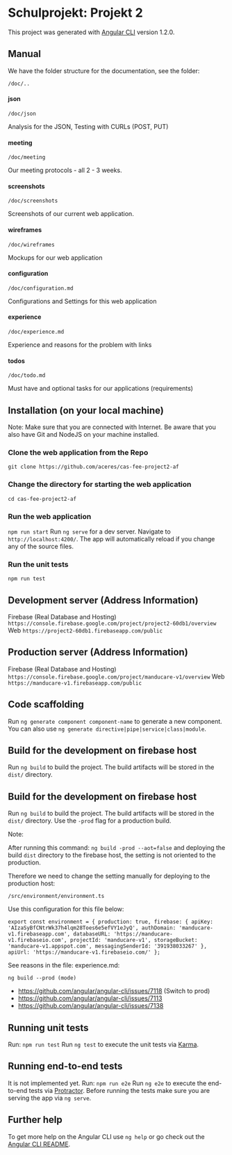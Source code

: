 # Schulprojekt: Projekt 2

This project was generated with [Angular CLI](https://github.com/angular/angular-cli) version 1.2.0.

## Manual

We have the folder structure for the documentation, see the folder:

`
/doc/..
`

#### json
`/doc/json`

Analysis for the JSON, Testing with CURLs (POST, PUT)

#### meeting
`/doc/meeting`

Our meeting protocols - all 2 - 3 weeks.

#### screenshots
`/doc/screenshots`

Screenshots of our current web application.

#### wireframes
`/doc/wireframes`

Mockups for our web application

#### configuration
`/doc/configuration.md`

Configurations and Settings for this web application

#### experience
`/doc/experience.md`

Experience and reasons for the problem with links

#### todos
`/doc/todo.md`

Must have and optional tasks for our applications (requirements)

###

## Installation (on your local machine)

Note: Make sure that you are connected with Internet.
Be aware that you also have Git and NodeJS on your machine installed.

### Clone the web application from the Repo

`
git clone https://github.com/aceres/cas-fee-project2-af
`

### Change the directory for starting the web application

`
cd cas-fee-project2-af
`

### Run the web application
`
npm run start
`
Run `ng serve` for a dev server. Navigate to `http://localhost:4200/`. The app will automatically reload if you change any of the source files.

### Run the unit tests
`
npm run test
`

## Development server (Address Information)

Firebase (Real Database and Hosting)
`
https://console.firebase.google.com/project/project2-60db1/overview
`
Web
`
https://project2-60db1.firebaseapp.com/public
`

## Production server (Address Information)

Firebase (Real Database and Hosting)
`
https://console.firebase.google.com/project/manducare-v1/overview
`
Web
`
https://manducare-v1.firebaseapp.com/public
`

## Code scaffolding

Run `ng generate component component-name` to generate a new component. You can also use `ng generate directive|pipe|service|class|module`.

## Build for the development on firebase host

Run `ng build` to build the project. The build artifacts will be stored in the `dist/` directory.

## Build for the development on firebase host

Run `ng build` to build the project. The build artifacts will be stored in the `dist/` directory.
Use the `-prod` flag for a production build.

Note: 

After running this command: `ng build -prod --aot=false` and deploying the build `dist` directory to the
firebase host, the setting is not oriented to the production.

Therefore we need to change the setting manually for deploying to the production host:

`
/src/environment/environment.ts
`

Use this configuration for this file below:

`export const environment = {
  production: true,
  firebase: {
    apiKey: 'AIzaSyBfCNtrWk37h4lqm28Toes6e5efVY1eJyQ',
    authDomain: 'manducare-v1.firebaseapp.com',
    databaseURL: 'https://manducare-v1.firebaseio.com',
    projectId: 'manducare-v1',
    storageBucket: 'manducare-v1.appspot.com',
    messagingSenderId: '391938033267'
  },
  apiUrl: 'https://manducare-v1.firebaseio.com/'
};`

See reasons in the file: experience.md:

`
ng build --prod (mode)
`
* https://github.com/angular/angular-cli/issues/7118 (Switch to prod)
* https://github.com/angular/angular-cli/issues/7113
* https://github.com/angular/angular-cli/issues/7138

## Running unit tests

Run:
`
npm run test
`
Run `ng test` to execute the unit tests via [Karma](https://karma-runner.github.io).

## Running end-to-end tests

It is not implemented yet.
Run: 
`
npm run e2e
`
Run `ng e2e` to execute the end-to-end tests via [Protractor](http://www.protractortest.org/).
Before running the tests make sure you are serving the app via `ng serve`.

## Further help

To get more help on the Angular CLI use `ng help` or go check out the [Angular CLI README](https://github.com/angular/angular-cli/blob/master/README.md).
